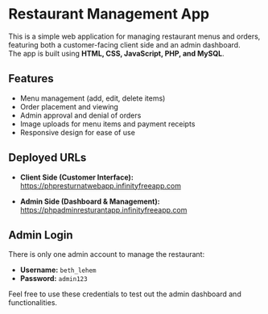 # Restaurant Management App

This is a simple web application for managing restaurant menus and orders, featuring both a customer-facing client side and an admin dashboard.  
The app is built using **HTML, CSS, JavaScript, PHP, and MySQL**.

## Features

- Menu management (add, edit, delete items)  
- Order placement and viewing  
- Admin approval and denial of orders  
- Image uploads for menu items and payment receipts  
- Responsive design for ease of use  

## Deployed URLs

- **Client Side (Customer Interface):**  
  https://phpresturnatwebapp.infinityfreeapp.com

- **Admin Side (Dashboard & Management):**  
  https://phpadminresturantapp.infinityfreeapp.com

## Admin Login

There is only one admin account to manage the restaurant:

- **Username:** `beth_lehem`  
- **Password:** `admin123`

Feel free to use these credentials to test out the admin dashboard and functionalities.
